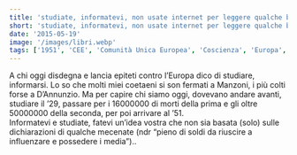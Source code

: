```yaml
---
title: 'studiate, informatevi, non usate internet per leggere qualche blog e basta..'
short: 'studiate, informatevi, non usate internet per leggere qualche blog e basta..'
date: '2015-05-19'
image: '/images/libri.webp'
tags: ['1951', 'CEE', 'Comunità Unica Europea', 'Coscienza', 'Europa', 'Ignoranza', 'Morti', 'Politica', 'Storia']
---
```


A chi oggi disdegna e lancia epiteti contro l’Europa dico di studiare, informarsi. Lo so che molti miei coetaeni si son fermati a Manzoni, i più colti forse a D’Annunzio. Ma per capire chi siamo oggi, dovevano andare avanti, studiare il ’29, passare per i 16000000 di morti della prima e gli oltre 50000000 della seconda, per poi arrivare al ’51.  
Informatevi e studiate, fatevi un’idea vostra che non sia basata (solo) sulle dichiarazioni di qualche mecenate (ndr “pieno di soldi da riuscire a influenzare e possedere i media”)..